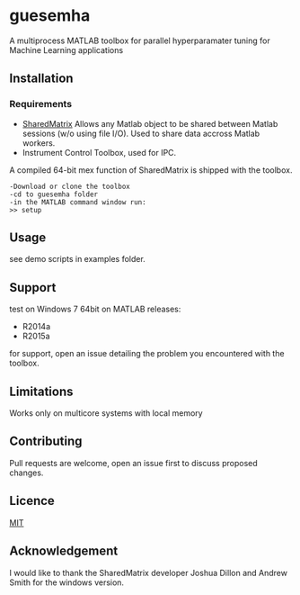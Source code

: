 # guesemha
A multiprocess MATLAB toolbox for parallel hyperparamater tuning for Machine Learning applications

## Installation

### Requirements
* [SharedMatrix](https://www.mathworks.com/matlabcentral/fileexchange/28572-sharedmatrix) Allows any Matlab object to be shared between Matlab sessions (w/o using file I/O). Used to share data accross Matlab workers.
* Instrument Control Toolbox, used for IPC.

A compiled 64-bit mex function of SharedMatrix is shipped with the toolbox.

```
-Download or clone the toolbox
-cd to guesemha folder
-in the MATLAB command window run:
>> setup
```

## Usage
see demo scripts in examples folder.

## Support
test on Windows 7 64bit on MATLAB releases:
- R2014a
- R2015a

for support, open an issue detailing the problem you encountered with the toolbox.

## Limitations
Works only on multicore systems with local memory

## Contributing 
Pull requests are welcome, open an issue first to discuss proposed changes.


## Licence
[MIT](https://choosealicense.com/licenses/mit/)

## Acknowledgement
I would like to thank the SharedMatrix developer Joshua Dillon and Andrew Smith for the windows version.
